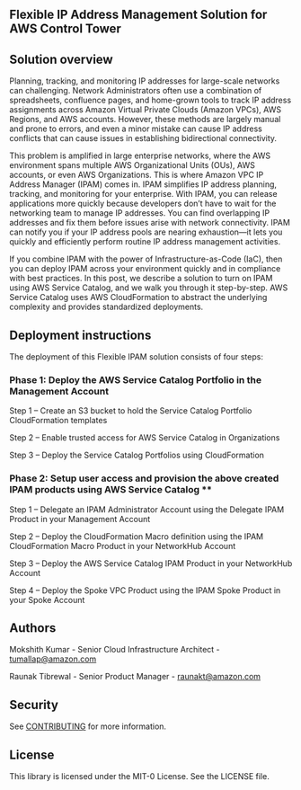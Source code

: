 ## Flexible IP Address Management Solution for AWS Control Tower

## Solution overview

Planning, tracking, and monitoring IP addresses for large-scale networks can challenging. Network Administrators often use a combination of spreadsheets, confluence pages, and home-grown tools to track IP address assignments across Amazon Virtual Private Clouds (Amazon VPCs), AWS Regions, and AWS accounts. However, these methods are largely manual and prone to errors, and even a minor mistake can cause IP address conflicts that can cause issues in establishing bidirectional connectivity.

This problem is amplified in large enterprise networks, where the AWS environment spans multiple AWS Organizational Units (OUs), AWS accounts, or even AWS Organizations. This is where Amazon VPC IP Address Manager (IPAM) comes in. IPAM simplifies IP address planning, tracking, and monitoring for your enterprise. With IPAM, you can release applications more quickly because developers don’t have to wait for the networking team to manage IP addresses. You can find overlapping IP addresses and fix them before issues arise with network connectivity. IPAM can notify you if your IP address pools are nearing exhaustion—it lets you quickly and efficiently perform routine IP address management activities.

If you combine IPAM with the power of Infrastructure-as-Code (IaC), then you can deploy IPAM across your environment quickly and in compliance with best practices. In this post, we describe a solution to turn on IPAM using AWS Service Catalog, and we walk you through it step-by-step. AWS Service Catalog uses AWS CloudFormation to abstract the underlying complexity and provides standardized deployments.

## Deployment instructions

The deployment of this Flexible IPAM solution consists of four steps:

### Phase 1: Deploy the AWS Service Catalog Portfolio in the Management Account

Step 1 – Create an S3 bucket to hold the Service Catalog Portfolio CloudFormation templates

Step 2 – Enable trusted access for AWS Service Catalog in Organizations

Step 3 – Deploy the Service Catalog Portfolios using CloudFormation

### Phase 2: Setup user access and provision the above created IPAM products using AWS Service Catalog ** 

Step 1 – Delegate an IPAM Administrator Account using the Delegate IPAM Product in your Management Account

Step 2 – Deploy the CloudFormation Macro definition using the IPAM CloudFormation Macro Product in your NetworkHub Account

Step 3 – Deploy the AWS Service Catalog IPAM Product in your NetworkHub Account

Step 4 – Deploy the Spoke VPC Product using the IPAM Spoke Product in your Spoke Account

## Authors

Mokshith Kumar - Senior Cloud Infrastructure Architect - tumallap@amazon.com

Raunak Tibrewal - Senior Product Manager - raunakt@amazon.com

## Security

See [CONTRIBUTING](CONTRIBUTING.md#security-issue-notifications) for more information.

## License

This library is licensed under the MIT-0 License. See the LICENSE file.
